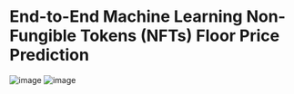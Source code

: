 # End-to-End Machine Learning Non-Fungible Tokens (NFTs) Floor Price Prediction 
 

![image](https://user-images.githubusercontent.com/49375947/189647759-957adf00-194e-4813-9832-ef8b3302c65e.png)
![image](https://user-images.githubusercontent.com/49375947/189649758-66fb4b44-2b61-4d12-9543-a68c9adf28b4.png)



